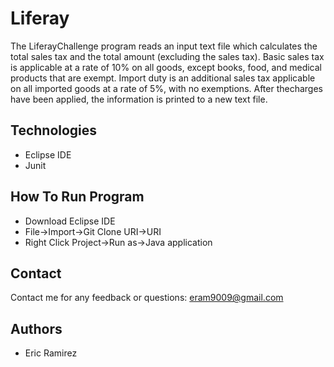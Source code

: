 # Liferay

The LiferayChallenge program reads an input text file which calculates the total sales tax and the total amount (excluding the sales tax). Basic sales tax is applicable at a rate of 10% on all goods, except books, food, and medical products that are exempt. Import duty is an additional sales tax applicable on all imported goods at a rate of 5%, with no exemptions. After thecharges have been applied, the information is printed to a new text file.

## Technologies
* Eclipse IDE
* Junit

## How To Run Program
* Download Eclipse IDE
* File->Import->Git Clone URI->URI
* Right Click Project->Run as->Java application

## Contact

Contact me for any feedback or questions: eram9009@gmail.com

## Authors
* Eric Ramirez
